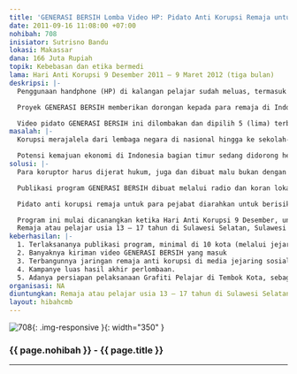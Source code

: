 ```yaml
---
title: 'GENERASI BERSIH Lomba Video HP: Pidato Anti Korupsi Remaja untuk Para Pejabat'
date: 2011-09-16 11:08:00 +07:00
nohibah: 708
inisiator: Sutrisno Bandu
lokasi: Makassar
dana: 166 Juta Rupiah
topik: Kebebasan dan etika bermedi
lama: Hari Anti Korupsi 9 Desember 2011 – 9 Maret 2012 (tiga bulan)
deskripsi: |-
  Penggunaan handphone (HP) di kalangan pelajar sudah meluas, termasuk penggunaan fasilitas kamera pada HP. Perluasan teknologi komunikasi ini harus diterima sebagai kemajuan, bahkan perlu diberi dukungan agar para pelajar memanfaatkannya untuk hal positif bagi masa depannya. Di satu sisi, para pejabat negara Indonesia sampai hari ini bukannya terlibat mendukung kemajuan generasi muda, malah sebaliknya, rame-rame melakukan kejahatan luar biasa: korupsi. Maka sebaiknya sekarang dibalik, biarlah para remaja Indonesia sekarang mengajari para pejabat negara, untuk Indonesia bersih dari korupsi.

  Proyek GENERASI BERSIH memberikan dorongan kepada para remaja di Indonesia bagian timur, untuk berani protes dan menasihati para pejabat Indonesia tentang jahatnya korupsi dan kepentingan membangun Indonesia bebas korupsi. Mendorong para remaja berani berpidato untuk didengar para pejabat negara di nasional dan daerah. Apalagi ekonomi Indonesia bagian timur terus dikembangkan dari kekayaan sumber alamnya. Media yang digunakan adalah HP, yaitu video pidato anti korupsi dengan kamera HP, berdurasi 1-3 (satu sampai dua) menit.

  Video pidato GENERASI BERSIH ini dilombakan dan dipilih 5 (lima) terbaik yang akan diberi hadiah. Seluruh video GENERASI BERSIH yang masuk akan dipublikasikan luas dengan website, facebook dan twitter. Pengumuman pemenang juga dilakukan dengan press conference. Program berjalan tiga (3) bulan, dengan waktu lomba dua (2) bulan.
masalah: |-
  Korupsi merajalela dari lembaga negara di nasional hingga ke sekolah-sekolah. Kejahatan luar biasa ini berlangsung di depan mata para remaja Indonesia, dari yang diekspos media maupun tidak. Bagi remaja yang sedang tumbuh berkembang, budaya korupsi ini bukan hanya merusak ekonomi, tapi juga bisa merusak beragam tatanan bernegara dan bermasyarakat. Pemberantasannya perlu dimulai dari penangkapan para koruptor di tingkat atas, di mulai dari para pejabat. Semua rakyat perlu memberi dukungan untuk pemberantasan pejabat korup ini, juga kaum remaja. Sekaligus terbangun kesadaran anti korupsi di kalangan remaja, sebagai GENERASI BERSIH untuk Indonesia Bersih di masa depan.

  Potensi kemajuan ekonomi di Indonesia bagian timur sedang didorong hebat saat sekarang, karena sumber alam yang luar biasa. Agar tidak menjadi lahan korupsi, maka masyarakat ke depan di Indonesia bagian timur penting menyatakan anti korupsi sejak awal. Sekaligus saling memberi inspirasi anti korupsi dengan masyarakat Indonesia keseluruhan.
solusi: |-
  Para koruptor harus dijerat hukum, juga dan dibuat malu bukan dengan pidato para ahli atau nasihat orang tua, tapi sekarang oleh para remaja.

  Publikasi program GENERASI BERSIH dibuat melalui radio dan koran lokal, mengajak para remaja berani berpidato anti korupsi untuk para pejabat, merekam dengan kamera HP dan mempublikasikannya dengan ikut lomba GENERASI BERSIH.

  Pidato anti korupsi remaja untuk para pejabat diarahkan untuk berisikan penjelasan kerugian ekonomi, budaya (termasuk pendidikan), sosial masyarakat dan politik. Para remaja peserta lomba bisa memilih sendiri salah satu tema tersebut. Tema atau persepsi yang dipilih sendiri oleh peserta juga boleh. Asalkan pidato tidak bersifat SARA, cerdas, dan bukan sumpah serapah (berisi kata-kata kotor).

  Program ini mulai dicanangkan ketika Hari Anti Korupsi 9 Desember, untuk secara luas diketahui para remaja.
  Remaja atau pelajar usia 13 – 17 tahun di Sulawesi Selatan, Sulawesi Barat, Sulawesi Tenggara, Sulawesi Tengah dan Maluku Utara.
keberhasilan: |-
  1. Terlaksananya publikasi program, minimal di 10 kota (melalui jejaring sosial, poster, koran dan radio lokal).
  2. Banyaknya kiriman video GENERASI BERSIH yang masuk
  3. Terbangunnya jaringan remaja anti korupsi di media jejaring sosial, minimal diantara peserta
  4. Kampanye luas hasil akhir perlombaan.
  5. Adanya persiapan pelaksanaan Grafiti Pelajar di Tembok Kota, sebagai tindak lanjut program GENERASI BERSIH.
organisasi: NA
diuntungkan: Remaja atau pelajar usia 13 – 17 tahun di Sulawesi Selatan, Sulawesi Barat, Sulawesi Tenggara, Sulawesi Tengah dan Maluku Utara.
layout: hibahcmb
---
```


![708](/static/img/hibahcmb/708.png){: .img-responsive }{: width="350" }

### {{ page.nohibah }} - {{ page.title }}

---
